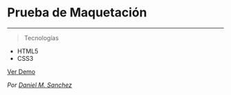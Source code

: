 # Prueba de Maquetación 
***

> Tecnologías

* HTML5
* CSS3

[Ver Demo](http://dmsanchez86.github.io/TestTemplate)

*Por [Daniel M. Sanchez](http://dmsanchez86.github.io)*